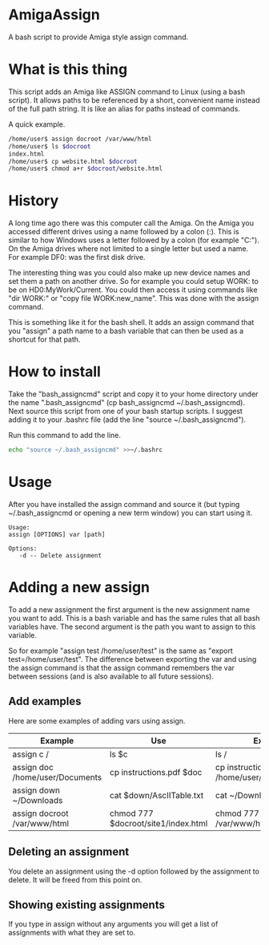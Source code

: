 # AmigaAssign
A bash script to provide Amiga style assign command.

# What is this thing
This script adds an Amiga like ASSIGN command to Linux (using a bash script).
It allows paths to be referenced by a short, convenient name instead of the
full path string. It is like an alias for paths instead of commands.

A quick example. 

```bash
/home/user$ assign docroot /var/www/html
/home/user$ ls $docroot
index.html
/home/user$ cp website.html $docroot
/home/user$ chmod a+r $docroot/website.html
```

# History
A long time ago there was this computer call the Amiga. On the Amiga you
accessed different drives using a name followed by a colon (:). This is
similar to how Windows uses a letter followed by a colon (for example "C:").
On the Amiga drives where not limited to a single letter but used a name.
For example DF0: was the first disk drive.

The interesting thing was you could also make up new device names and set
them a path on another drive. So for example you could setup WORK: to be
on HD0:MyWork/Current. You could then access it using commands like 
"dir WORK:" or "copy file WORK:new_name". This was done with the assign
command.

This is something like it for the bash shell. It adds an assign command
that you "assign" a path name to a bash variable that can then be used
as a shortcut for that path. 

# How to install
Take the "bash_assigncmd" script and copy it to your home directory
under the name ".bash_assigncmd" (cp bash_assigncmd ~/.bash_assigncmd).
Next source this script from one of your bash startup scripts.
I suggest adding it to your .bashrc file (add the line
"source ~/.bash_assigncmd").

Run this command to add the line.
```bash
echo "source ~/.bash_assigncmd" >>~/.bashrc
```

# Usage
After you have installed the assign command and source it
(but typing ~/.bash_assigncmd or opening a new term window) you
can start using it.

```
Usage:
assign [OPTIONS] var [path]

Options:
   -d -- Delete assignment
```

# Adding a new assign
To add a new assignment the first argument is the new assignment name
you want to add. This is a bash variable and has the same rules that all
bash variables have. The second argument is the path you want to assign
to this variable.

So for example "assign test /home/user/test" is the same
as "export test=/home/user/test". The difference between exporting
the var and using the assign command is that the assign command
remembers the var between sessions (and is also available to all
future sessions).

## Add examples
Here are some examples of adding vars using assign.

Example                         | Use                                 | Expands to                                     
------------------------------- | ----------------------------------- | -----------------------------------------------
assign c /                      | ls $c                               | ls /                                           
assign doc /home/user/Documents | cp instructions.pdf $doc            | cp instructions.pdf /home/user/Documents       
assign down ~/Downloads         | cat $down/AscIITable.txt            | cat ~/Downloads/AscIITable.txt                 
assign docroot /var/www/html    | chmod 777 $docroot/site1/index.html | chmod 777 /var/www/html/site1/index.html       

## Deleting an assignment
You delete an assignment using the -d option followed by the assignment to delete.  It will be freed from this point on.

## Showing existing assignments
If you type in assign without any arguments you will get a list of assignments with what they are set to.
